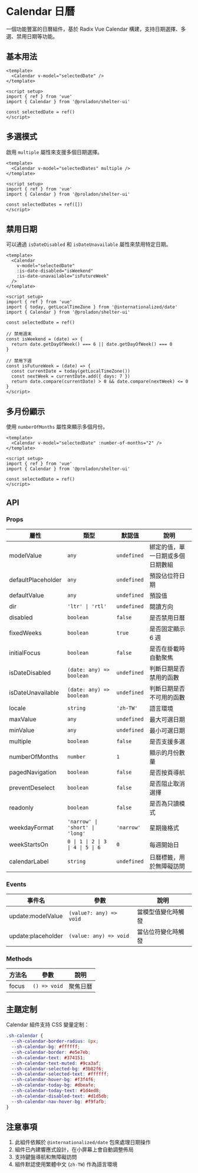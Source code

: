 # Calendar 日曆

一個功能豐富的日曆組件，基於 Radix Vue Calendar 構建，支持日期選擇、多選、禁用日期等功能。

## 基本用法

```vue
<template>
  <Calendar v-model="selectedDate" />
</template>

<script setup>
import { ref } from 'vue'
import { Calendar } from '@proladon/shelter-ui'

const selectedDate = ref()
</script>
```

## 多選模式

啟用 `multiple` 屬性來支援多個日期選擇。

```vue
<template>
  <Calendar v-model="selectedDates" multiple />
</template>

<script setup>
import { ref } from 'vue'
import { Calendar } from '@proladon/shelter-ui'

const selectedDates = ref([])
</script>
```

## 禁用日期

可以通過 `isDateDisabled` 和 `isDateUnavailable` 屬性來禁用特定日期。

```vue
<template>
  <Calendar
    v-model="selectedDate"
    :is-date-disabled="isWeekend"
    :is-date-unavailable="isFutureWeek"
  />
</template>

<script setup>
import { ref } from 'vue'
import { today, getLocalTimeZone } from '@internationalized/date'
import { Calendar } from '@proladon/shelter-ui'

const selectedDate = ref()

// 禁用週末
const isWeekend = (date) => {
  return date.getDayOfWeek() === 6 || date.getDayOfWeek() === 0
}

// 禁用下週
const isFutureWeek = (date) => {
  const currentDate = today(getLocalTimeZone())
  const nextWeek = currentDate.add({ days: 7 })
  return date.compare(currentDate) > 0 && date.compare(nextWeek) <= 0
}
</script>
```

## 多月份顯示

使用 `numberOfMonths` 屬性來顯示多個月份。

```vue
<template>
  <Calendar v-model="selectedDate" :number-of-months="2" />
</template>

<script setup>
import { ref } from 'vue'
import { Calendar } from '@proladon/shelter-ui'

const selectedDate = ref()
</script>
```

## API

### Props

| 屬性               | 類型                              | 默認值      | 說明                             |
| ------------------ | --------------------------------- | ----------- | -------------------------------- |
| modelValue         | `any`                             | `undefined` | 綁定的值，單一日期或多個日期數組 |
| defaultPlaceholder | `any`                             | `undefined` | 預設佔位符日期                   |
| defaultValue       | `any`                             | `undefined` | 預設值                           |
| dir                | `'ltr' \| 'rtl'`                  | `undefined` | 閱讀方向                         |
| disabled           | `boolean`                         | `false`     | 是否禁用日曆                     |
| fixedWeeks         | `boolean`                         | `true`      | 是否固定顯示 6 週                |
| initialFocus       | `boolean`                         | `false`     | 是否在掛載時自動聚焦             |
| isDateDisabled     | `(date: any) => boolean`          | `undefined` | 判斷日期是否禁用的函數           |
| isDateUnavailable  | `(date: any) => boolean`          | `undefined` | 判斷日期是否不可用的函數         |
| locale             | `string`                          | `'zh-TW'`   | 語言環境                         |
| maxValue           | `any`                             | `undefined` | 最大可選日期                     |
| minValue           | `any`                             | `undefined` | 最小可選日期                     |
| multiple           | `boolean`                         | `false`     | 是否支援多選                     |
| numberOfMonths     | `number`                          | `1`         | 顯示的月份數量                   |
| pagedNavigation    | `boolean`                         | `false`     | 是否按頁導航                     |
| preventDeselect    | `boolean`                         | `false`     | 是否阻止取消選擇                 |
| readonly           | `boolean`                         | `false`     | 是否為只讀模式                   |
| weekdayFormat      | `'narrow' \| 'short' \| 'long'`   | `'narrow'`  | 星期幾格式                       |
| weekStartsOn       | `0 \| 1 \| 2 \| 3 \| 4 \| 5 \| 6` | `0`         | 每週開始日                       |
| calendarLabel      | `string`                          | `undefined` | 日曆標籤，用於無障礙訪問         |

### Events

| 事件名             | 參數                    | 說明               |
| ------------------ | ----------------------- | ------------------ |
| update:modelValue  | `(value?: any) => void` | 當模型值變化時觸發 |
| update:placeholder | `(value: any) => void`  | 當佔位符變化時觸發 |

### Methods

| 方法名 | 參數         | 說明     |
| ------ | ------------ | -------- |
| focus  | `() => void` | 聚焦日曆 |

## 主題定制

Calendar 組件支持 CSS 變量定制：

```css
.sh-calendar {
  --sh-calendar-border-radius: 8px;
  --sh-calendar-bg: #ffffff;
  --sh-calendar-border: #e5e7eb;
  --sh-calendar-text: #374151;
  --sh-calendar-text-muted: #9ca3af;
  --sh-calendar-selected-bg: #3b82f6;
  --sh-calendar-selected-text: #ffffff;
  --sh-calendar-hover-bg: #f3f4f6;
  --sh-calendar-today-bg: #dbeafe;
  --sh-calendar-today-text: #1d4ed8;
  --sh-calendar-disabled-text: #d1d5db;
  --sh-calendar-nav-hover-bg: #f9fafb;
}
```

## 注意事項

1. 此組件依賴於 `@internationalized/date` 包來處理日期操作
2. 組件已內建響應式設計，在小屏幕上會自動調整佈局
3. 支持鍵盤導航和無障礙訪問
4. 組件默認使用繁體中文 (`zh-TW`) 作為語言環境

